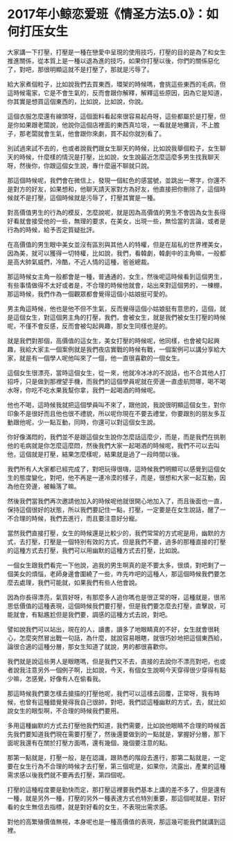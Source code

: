 # 2017年小鲸恋爱班《情圣方法5.0》：如何打压女生

大家講一下打壓，打壓是一種在戀愛中呈現的使用技巧，打壓的目的是為了和女生推進關係，從本質上是一種以退為進的技巧，如果你打壓以後，你們的關係惡化了，對吧，那很明顯這就不是打壓了，那就是污辱了。

給大家煮個粒子，比如說我們去買東西，環架的時候嗎，會挑這些東西的毛病，但這時候電家，它是不會生氣的，反而會跟你解釋，解釋這些原因，因為它是知道，你其實是想買這個東西的，比如說，比如說，你說。

這個衣服怎麼還有線頭呀，這個面料看起來很容易起舟呀，這些都屬於是打壓，但是你如果跟老闆說，他說你這個店裡面的東西真垃圾，一看就是地攤貨，不上膽子，那老闆就會生氣，他會跟你來劇，買不起你就別看了。

別試過來試不去的，也或者說我們跟女生聊天的時候，比如說我舉個粒子，女生聊天的時候，什麼樣的情況是打壓，比如說，女生說最近怎麼這麼多男生找我聊天呀，然後你，你跟這個女生說，專什麼逼不聊就只說。

那這個時候呢，我們會在微信上，發現一個紅色的感當號，並跳出一寒字，你還不是對方的好友，如果想和，他聊天請天家對方為好友，他直接把你刪除了，這個時候就不是打壓，這個時候就是污辱了，打壓其實是一種。

對高價值男生的行為的模反，怎麼說呢，就是因為高價值的男生不會因為女生長得好看就會接受他的一些，無理的要求，在美女，出現一些，無恰當的言論，或者是行為的時候，給予否定質疑批評。

在高價值的男生眼中美女並沒有區別與其他人的特權，但是在屆私的世界裡美女，因為美，就可以獲得一切特權，比如說，我們，看韓劇，韓劇中的主角嘛，一般都是高大帥氣威們，冷酷，不近人情的這種，爸爸總裁。

那這時候女主角一般都會是一種，普通通的，女生，然後呢這時候看到這個男生，有些事情做得不太好或者是，不合理的時候他就會，站出來對這個男的，一棟棚，那這時候，我們作為一個觀眾都會覺得這個小姑娘挺可愛的。

男主角這時候，他也是他不但不生氣，反而覺得這個小姑娘挺有意思的，這個，就是這個女生，對這個男主角的打壓，我們，會被女生，就是我們被女生打壓的時候呢，不僅不會反感，反而會被勾起興趣，那女生同樣也是的。

就是我們對那個，高價值的這女生，美女打壓的時候呢，他同樣，也會被勾起興趣，我給大家主一個案例就是我們夜店實戰的時候有戰，一個案例可以講分享給大家，就是有一個學人呢他叫來了一個，他一直很喜歡的一個女生。

這個女生很漂亮，當時這個女生，從一來，他就冷冰冰的不說話，也不合其他人打招呼，只是做到那裡望手機，而我們的這個學員呢就在旁邊一直虛航問哪，喝不喝水呀，你吃不吃水果我幫你拿，我們一起喝酒的時候呢。

他也不喝，這時候我就把這個學員叫不來了，跟他說，我說很明顯這個女生，對你印象不是很好而且他也很不禮貌，所以呢你現在不要去禮堂，你要跟別的朋友多互動跟他呢，少一點互動，同時，你還可以對這個女生說。

你好像滿悶的，我們並不是跟這個女生說你怎麼話這麼少，而是，而是我們在挑剔他的毛病就是你怎麼這麼悶，然後我們大家一起喝酒的時候呢，我們不可以去叫他，這個就是打壓，結果怎麼樣呢，結果就是過了一段時間以後。

我們所有人大家都已經完成了，對吧玩得很嗨，這時候我們明顯可以感覺到這個女生的態度變化，對吧，他不再是一連冷漠的樣子，而是，很想和大家一起互動，因為他在旁邊，被輪落了嘛。

然後我們當我們再次邀請他加入的時候呢他就很開心地加入了，而且後面也一直，保持這個很好的狀態，所以我們要記住一點，打壓，一定要是在女生說話，醒了一不合理的時候，我們去進行，而且要注意好分寵。

當然我們直接打壓，女生的時候還是比較少的，我們常常的方式呢是用，幽默的方式，去打壓，打壓是一個特別有效的方式，但是我們不要，過多的那種直接的打壓的這種方式去打壓，我們可以用幽默的這種方式去打壓，比如說。

一個女生跟我們看完一下他說，追我的男生啊真的是不要太多，很煩，對吧剩了一個美女的煩惱，老師身邊會圍繞了一些，咋先咋吧的這種人，那這個時候我們要怎麼去處理，我們可能就，如果我們有些人他會說。

因為你長得漂亮，氣質好呀，有那麼多人追你嗎也是很正常的呀，這種就是，很吊思低價值的這種表現，這個時候我們要打壓，但是我們要怎麼去打壓，直擊說，可能就會，有點尷尬但是我們要，調感的這種方式去說，對吧。

譬如說我們可以站出，現在的人，讀書，讀多了地眼睛真的不好，女生就會很耗心，怎麼突然冒出戰一句話，為什麼，就說容易眼瞎，就很巧妙地把這個東西給，論很合適的這種分層，那女生知道了就說，男的都很喜歡你。

我們就是說這些男人是眼瞎嗎，但是我們又不去，直接的去說你不漂亮對吧，也或者說我注意另外一個例子啊，比如說，今天，有個女生說啊今天穿得很少穿得有點少嘛，怎感覺，好像有人在偷看我。

那這時候我們要怎樣去搶描的打壓他呢，我們可以這樣去回覆，正常呀，我有時候，也曾有這種錯覺覺得我自己很帥，對吧，我們認這種幽默的方式，去，就比如說女生的眼型啊，不合理的時候我們要用。

多用這種幽默的方式去打壓他我們知道，我們需要，比如說他眼睛不合理的時候首先我們要知道我們現在需要打壓了，然後還要做到的一點就是，掌握好分層，那下面呢我還有在關於打壓方面嗎，還有幾個，幾個要注意的點。

那第一點就是，打壓一般，是在認識，跟熟悉的階段去進行，那第二點就是，一定要在女生行為不合理的時候才去打壓，第三個呢是，如果你，流露出，產業的這種需求感以後我們就不要再去打壓，第四個呢。

打壓的這種程度要是勤快而定，那打壓這裡要我們基本上講的差不多了，但是還有一種，就是另外一種，打壓的另外一種表達方式也特別重要，那這個呢就是，對好看的女生無信去指標，就是對好看的女生，不表現出需求感。

對他的高繁殖價值無視，本身呢也是一種高價值的表現，那這幾可能我們就講到這裡。